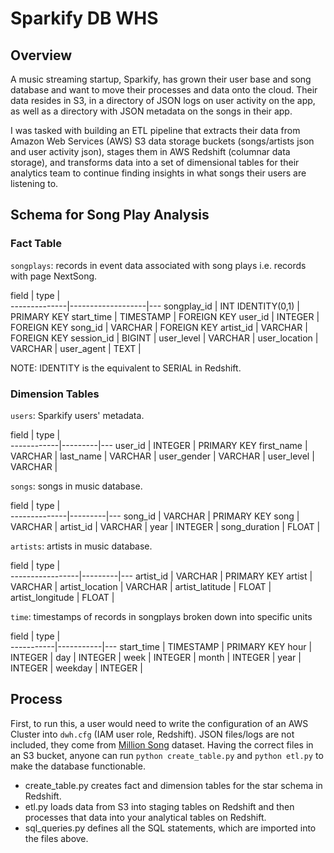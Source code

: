 # Sparkify DB WHS

## Overview
A music streaming startup, Sparkify, has grown their user base and song database and want to move their processes and data onto the cloud. Their data resides in S3, in a directory of JSON logs on user activity on the app, as well as a directory with JSON metadata on the songs in their app.

I was tasked with building an ETL pipeline that extracts their data from Amazon Web Services (AWS) S3 data storage buckets (songs/artists json and user activity json), stages them in AWS Redshift (columnar data storage), and transforms data into a set of dimensional tables for their analytics team to continue finding insights in what songs their users are listening to.

## Schema for Song Play Analysis

### Fact Table

`songplays`: records in event data associated with song plays i.e. records with page NextSong.

field         | type              |   
--------------|-------------------|---
songplay_id   | INT IDENTITY(0,1) | PRIMARY KEY
start_time    | TIMESTAMP         | FOREIGN KEY
user_id       | INTEGER           | FOREIGN KEY
song_id       | VARCHAR           | FOREIGN KEY
artist_id     | VARCHAR           | FOREIGN KEY
session_id    | BIGINT            |
user_level    | VARCHAR           |
user_location | VARCHAR           |
user_agent    | TEXT              |

NOTE: IDENTITY is the equivalent to SERIAL in Redshift.

### Dimension Tables

`users`: Sparkify users' metadata.

field       | type    |   
------------|---------|---
user_id     | INTEGER | PRIMARY KEY
first_name  | VARCHAR |
last_name   | VARCHAR |
user_gender | VARCHAR |
user_level  | VARCHAR |

`songs`: songs in music database. 

field         | type    |   
--------------|---------|---
song_id       | VARCHAR | PRIMARY KEY
song          | VARCHAR |
artist_id     | VARCHAR |
year          | INTEGER |
song_duration | FLOAT   |


`artists`: artists in music database.

field            | type    |   
-----------------|---------|---
artist_id        | VARCHAR | PRIMARY KEY
artist           | VARCHAR |
artist_location  | VARCHAR |
artist_latitude  | FLOAT   |
artist_longitude | FLOAT   |


`time`: timestamps of records in songplays broken down into specific units

field      | type      |   
-----------|-----------|---
start_time | TIMESTAMP | PRIMARY KEY
hour       | INTEGER   |
day        | INTEGER   |
week       | INTEGER   |
month      | INTEGER   |
year       | INTEGER   |
weekday    | INTEGER   |

## Process

First, to run this, a user would need to write the configuration of an AWS Cluster into `dwh.cfg` (IAM user role, Redshift). JSON files/logs are not included, they come from [Million Song](https://labrosa.ee.columbia.edu/millionsong/) dataset. Having the correct files in an S3 bucket, anyone can run `python create_table.py` and `python etl.py` to make the database functionable.

- create_table.py creates fact and dimension tables for the star schema in Redshift.
- etl.py loads data from S3 into staging tables on Redshift and then processes that data into your analytical tables on Redshift.
- sql_queries.py defines all the SQL statements, which are imported into the files above.

